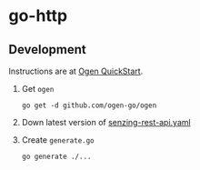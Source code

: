 # go-http

## Development

Instructions are at
[Ogen QuickStart](https://ogen.dev/docs/intro/).

1. Get `ogen`

    ```console
    go get -d github.com/ogen-go/ogen
    ```

1. Down latest version of
   [senzing-rest-api.yaml](https://raw.githubusercontent.com/Senzing/senzing-rest-api-specification/main/senzing-rest-api.yaml)

1. Create `generate.go`

    ```console
    go generate ./...
    ```
